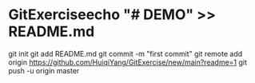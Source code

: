 # GitExerciseecho "# DEMO" >> README.md
git init
git add README.md
git commit -m "first commit"
git remote add origin https://github.com/HuiqiYang/GitExercise/new/main?readme=1
git push -u origin master
